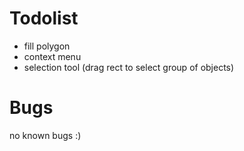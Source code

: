 # Todolist

- fill polygon
- context menu
- selection tool (drag rect to select group of objects)

# Bugs

no known bugs :)
